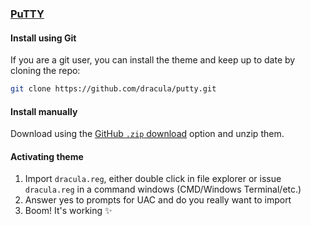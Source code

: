 ### [PuTTY](https://www.chiark.greenend.org.uk/~sgtatham/putty/)

#### Install using Git

If you are a git user, you can install the theme and keep up to date by cloning the repo:

```bash
git clone https://github.com/dracula/putty.git
```

#### Install manually

Download using the [GitHub `.zip` download](https://github.com/dracula/putty/archive/main.zip) option and unzip them.

#### Activating theme

1. Import `dracula.reg`, either double click in file explorer or issue `dracula.reg` in a command windows (CMD/Windows Terminal/etc.)
2. Answer yes to prompts for UAC and do you really want to import
3. Boom! It's working ✨
